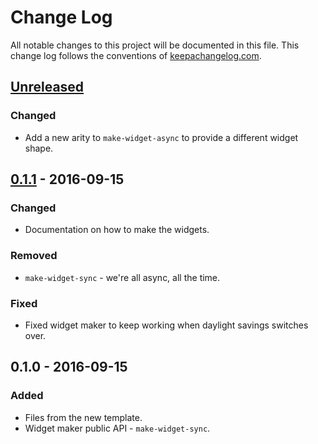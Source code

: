 # Change Log
All notable changes to this project will be documented in this file. This change log follows the conventions of [keepachangelog.com](http://keepachangelog.com/).

## [Unreleased]
### Changed
- Add a new arity to `make-widget-async` to provide a different widget shape.

## [0.1.1] - 2016-09-15
### Changed
- Documentation on how to make the widgets.

### Removed
- `make-widget-sync` - we're all async, all the time.

### Fixed
- Fixed widget maker to keep working when daylight savings switches over.

## 0.1.0 - 2016-09-15
### Added
- Files from the new template.
- Widget maker public API - `make-widget-sync`.

[Unreleased]: https://github.com/your-name/hobbit-hit/compare/0.1.1...HEAD
[0.1.1]: https://github.com/your-name/hobbit-hit/compare/0.1.0...0.1.1

